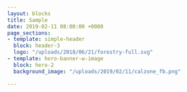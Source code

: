 ```yaml
---
layout: blocks
title: Sample
date: 2019-02-11 08:00:00 +0000
page_sections:
- template: simple-header
  block: header-3
  logo: "/uploads/2018/06/21/forestry-full.svg"
- template: hero-banner-w-image
  block: hero-2
  background_image: "/uploads/2019/02/11/calzone_fb.png"

---
```

